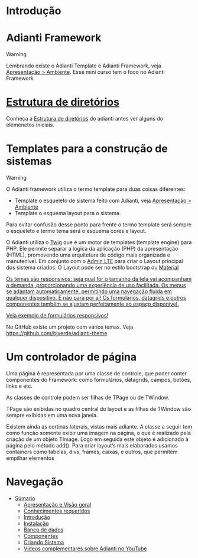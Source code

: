 # Introdução

# Adianti Framework

> [!WARNING]
> Lembrando existe o Adianti Template e Adianti Framework, veja [Apresentação > Ambiente](apresentacao.md#ambiente-adianti). Esse mini curso tem o foco no Adianti Framework


# [Estrutura de diretórios](estrutra_dir.md)
Conheça a [Estrutura de diretórios](estrutra_dir.md) do adianti antes ver alguns do elemenetos iniciais.

# Templates para a construção de sistemas

> [!WARNING]
> O Adianti framework utiliza o termo template para duas coisas diferentes:
* Template o esqueleto de sistema feito com Adianti, veja [Apresentação > Ambiente](apresentacao.md#ambiente-adianti)
* Template o esquema layout para o sistema.

Para evitar confusão desse ponto para frente o termo template será sempre o esqueleto e termo tema será o esquema cores e layout. 

O Adianti utiliza o [Twig](https://twig.symfony.com/) que é um motor de templates (template engine) para PHP. Ele permite separar a lógica da aplicação (PHP) da apresentação (HTML), promovendo uma arquitetura de código mais organizada e manutenível. Em conjunto com o [Admin LTE](https://adminlte.io/) para criar o Layout principal dos sistema criados. O Layout pode ser no estilo bootstrap ou [Material ](https://github.com/gurayyarar/AdminBSBMaterialDesign)

[Os temas são responsivos: seja qual for o tamanho da tela vai acompanham a demanda, proporcionando uma experiência de uso facilitada. Os menus se adaptam automaticamente, permitindo uma navegação fluida em qualquer dispositivo. E não para por aí! Os formulários, datagrids e outros componentes também se ajustam perfeitamente ao espaço disponível.](https://www.instagram.com/reel/Cu72aIZvb9F/)

[Veja exemplo de formulários responsivos!](https://www.instagram.com/reel/CuFxt4aPlDk/)


No GitHub existe um projeto com vários temas. Veja https://github.com/bjverde/adianti-theme


# Um controlador de página
Uma página é representada por uma classe de controle, que poder conter componentes do Framework: como formulários, datagrids, campos, botões, links e etc.

As classes de controle podem ser filhas de TPage ou de TWindow.

TPage são exibidas no quadro central do layout e as filhas de TWindow são sempre
exibidas em uma nova janela.

Existem ainda as cortinas laterais, vistas mais adiante.
A classe a seguir tem como função somente exibir uma imagem na página, o que é
realizado pela criação de um objeto TImage. Logo em seguida este objeto é adicionado à
página pelo método add(). Para criar layout’s mais elaborados usamos containers como
tabelas, divs, frames, caixas, e outros, que permitem empilhar elementos


# Navegação
* [Súmario](../README.md)
    * [Apresentação e Visão geral](apresentacao.md)
    * [Conhecimentos requeridos](conhecimento_requerido.md)
    * [Introdução](introducao.md)
    * [Instalação](instalacao.md)
    * [Banco de dados](banco_model.md)
    * [Componentes](componentes.md)
    * [Criando Sistema](criando_sistema.md)
    * [Vídeos complementares sobre Adianti no YouTube](videos_youtube.md)    